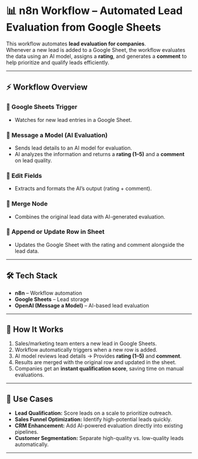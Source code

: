 # 📊 n8n Workflow – Automated Lead Evaluation from Google Sheets  

This workflow automates **lead evaluation for companies**.  
Whenever a new lead is added to a Google Sheet, the workflow evaluates the data using an AI model, assigns a **rating**, and generates a **comment** to help prioritize and qualify leads efficiently.  

---

## ⚡ Workflow Overview  

### 🔹 Google Sheets Trigger  
- Watches for new lead entries in a Google Sheet.  

### 🔹 Message a Model (AI Evaluation)  
- Sends lead details to an AI model for evaluation.  
- AI analyzes the information and returns a **rating (1–5)** and a **comment** on lead quality.  

### 🔹 Edit Fields  
- Extracts and formats the AI’s output (rating + comment).  

### 🔹 Merge Node  
- Combines the original lead data with AI-generated evaluation.  

### 🔹 Append or Update Row in Sheet  
- Updates the Google Sheet with the rating and comment alongside the lead data.  

---

## 🛠️ Tech Stack  

- **n8n** – Workflow automation  
- **Google Sheets** – Lead storage  
- **OpenAI (Message a Model)** – AI-based lead evaluation  

---

## 🚀 How It Works  

1. Sales/marketing team enters a new lead in Google Sheets.  
2. Workflow automatically triggers when a new row is added.  
3. AI model reviews lead details → Provides **rating (1–5)** and **comment**.  
4. Results are merged with the original row and updated in the sheet.  
5. Companies get an **instant qualification score**, saving time on manual evaluations.  

---

## 📌 Use Cases  

- **Lead Qualification:** Score leads on a scale to prioritize outreach.  
- **Sales Funnel Optimization:** Identify high-potential leads quickly.  
- **CRM Enhancement:** Add AI-powered evaluation directly into existing pipelines.  
- **Customer Segmentation:** Separate high-quality vs. low-quality leads automatically.  

---
